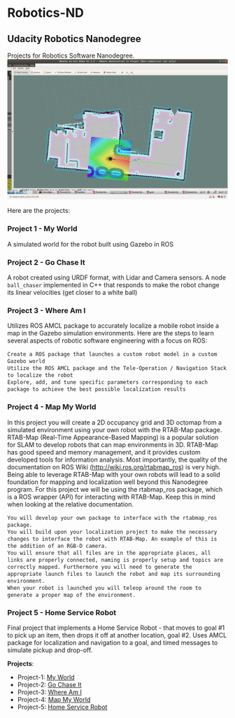 # Robotics-ND
## Udacity Robotics Nanodegree

Projects for Robotics Software Nanodegree.
![robot moving](P5-HomeServiceRobot/Robot_moving.png)

Here are the projects:

### Project 1 - My World
A simulated world for the robot built using Gazebo in ROS

### Project 2 - Go Chase It
A robot created using URDF format, with Lidar and Camera sensors. A node `ball_chaser` implemented in C++ that responds to make the robot change its linear velocities (get closer to a white ball)

### Project 3 - Where Am I

Utilizes ROS AMCL package to accurately localize a mobile robot inside a map in the Gazebo simulation environments. Here are the steps to learn several aspects of robotic software engineering with a focus on ROS:

    Create a ROS package that launches a custom robot model in a custom Gazebo world
    Utilize the ROS AMCL package and the Tele-Operation / Navigation Stack to localize the robot
    Explore, add, and tune specific parameters corresponding to each package to achieve the best possible localization results


### Project 4 - Map My World

In this project you will create a 2D occupancy grid and 3D octomap from a simulated environment using your own robot with the RTAB-Map package.
RTAB-Map (Real-Time Appearance-Based Mapping) is a popular solution for SLAM to develop robots that can map environments in 3D. RTAB-Map has good speed and memory management, and it provides custom developed tools for information analysis. Most importantly, the quality of the documentation on ROS Wiki (http://wiki.ros.org/rtabmap_ros) is very high. Being able to leverage RTAB-Map with your own robots will lead to a solid foundation for mapping and localization well beyond this Nanodegree program.
For this project we will be using the rtabmap_ros package, which is a ROS wrapper (API) for interacting with RTAB-Map. Keep this in mind when looking at the relative documentation.

    You will develop your own package to interface with the rtabmap_ros package.
    You will build upon your localization project to make the necessary changes to interface the robot with RTAB-Map. An example of this is the addition of an RGB-D camera.
    You will ensure that all files are in the appropriate places, all links are properly connected, naming is properly setup and topics are correctly mapped. Furthermore you will need to generate the appropriate launch files to launch the robot and map its surrounding environment.
    When your robot is launched you will teleop around the room to generate a proper map of the environment.


### Project 5 - Home Service Robot

Final project that implements a Home Service Robot - that moves to goal #1 to pick up an item, then drops it off at another location, goal #2. 
Uses AMCL package for localization and navigation to a goal, and timed messages to simulate pickup and drop-off.


**Projects**: 

- Project-1: [My World](https://github.com/laventura/robond)
- Project-2: [Go Chase It](P2-GoChaseIt)
- Project-3: [Where Am I](P3-Where)
- Project-4: [Map My World](P4-MapMyWorld)
- Project-5: [Home Service Robot](P5-HomeServiceRobot)

